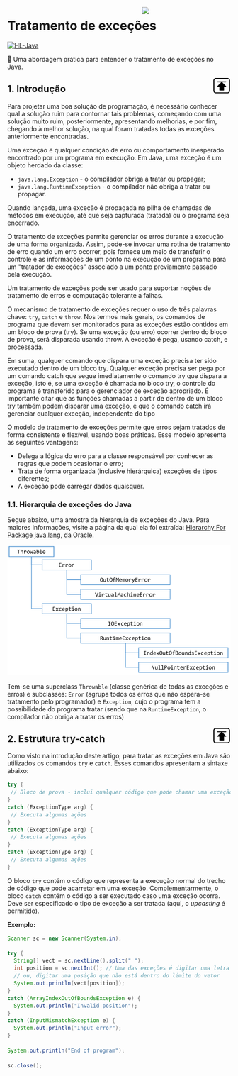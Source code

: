 <!-- LOGO DIREITO -->
<a href="#"><img width="200px" src="http://www.universidadejava.com.br/images/2020-05-14-java-excecoes.png" align="right" /></a>

# Tratamento de exceções

<p align="left">
  <a href="https://github.com/JonathanTSilva/HL-Java">
    <img src="https://img.shields.io/static/v1?label=HomeLab&message=Java&color=red&logo=java&logoColor=white&labelColor=grey&style=flat" alt="HL-Java">
  </a>
</p>

🔕 Uma abordagem prática para entender o tratamento de exceções no Java.

<!-- SUMÁRIO -->


<!-- VOLTAR AO INÍCIO -->
<a href="#"><img width="40px" src="https://github.com/JonathanTSilva/JonathanTSilva/blob/main/Images/back-to-top.png" align="right" /></a>

## 1. Introdução

Para projetar uma boa solução de programação, é necessário conhecer qual a solução ruim para contornar tais problemas, começando com uma solução muito ruim, posteriormente, apresentando melhorias, e por fim, chegando à melhor solução, na qual foram tratadas todas as exceções anteriormente encontradas.

Uma exceção é qualquer condição de erro ou comportamento inesperado encontrado por um programa em execução. Em Java, uma exceção é um objeto herdado da classe:

- `java.lang.Exception` - o compilador obriga a tratar ou propagar;
- `java.lang.RuntimeException` - o compilador não obriga a tratar ou propagar.

Quando lançada, uma exceção é propagada na pilha de chamadas de métodos em execução, até que seja capturada (tratada) ou o programa seja encerrado.

O tratamento de exceções permite gerenciar os erros durante a execução de uma forma organizada. Assim, pode-se invocar uma rotina de tratamento de erro quando um erro ocorrer, pois fornece um meio de transferir o controle e as informações de um ponto na execução de um programa para um "tratador de exceções" associado a um ponto previamente passado pela execução.

Um tratamento de exceções pode ser usado para suportar noções de tratamento de erros e computação tolerante a falhas.

O mecanismo de tratamento de exceções requer o uso de três palavras chave: `try`, `catch` e `throw`. Nos termos mais gerais, os comandos de programa que devem ser monitorados para as exceções estão contidos em um bloco de prova (try). Se uma exceção (ou erro) ocorrer dentro do bloco de prova, será disparada usando throw. A exceção é pega, usando catch, e processada.

Em suma, qualquer comando que dispara uma exceção precisa ter sido executado dentro de um bloco try. Qualquer exceção precisa ser pega por um comando catch que segue imediatamente o comando try que dispara a exceção, isto é, se uma exceção é chamada no bloco try, o controle do programa é transferido para o gerenciador de exceção apropriado. É importante citar que as funções chamadas a partir de dentro de um bloco try também podem disparar uma exceção, e que o comando catch irá gerenciar qualquer exceção, independente do tipo

O modelo de tratamento de exceções permite que erros sejam tratados de forma consistente e flexível, usando boas práticas. Esse modelo apresenta as seguintes vantagens:

- Delega a lógica do erro para a classe responsável por conhecer as regras que podem ocasionar o erro;
- Trata de forma organizada (inclusive hierárquica) exceções de tipos diferentes;
- A exceção pode carregar dados quaisquer.

### 1.1. Hierarquia de exceções do Java

Segue abaixo, uma amostra da hierarquia de exceções do Java. Para maiores informações, visite a página da qual ela foi extraída: [Hierarchy For Package java.lang][1], da Oracle.

![hie][A]

Tem-se uma superclass `Throwable` (classe genérica de todas as exceções e erros) e subclasses: `Error` (agrupa todos os erros que não espera-se tratamento pelo programador) e `Exception`, cujo o programa tem a possibilidade do programa tratar (sendo que na `RuntimeException`, o compilador não obriga a tratar os erros)

<!-- VOLTAR AO INÍCIO -->
<a href="#"><img width="40px" src="https://github.com/JonathanTSilva/JonathanTSilva/blob/main/Images/back-to-top.png" align="right" /></a>

## 2. Estrutura try-catch

Como visto na introdução deste artigo, para tratar as exceções em Java são utilizados os comandos `try` e `catch`. Esses comandos apresentam a sintaxe abaixo:

```java
try {
 // Bloco de prova - inclui qualquer código que pode chamar uma exceção (throw)
}
catch (ExceptionType arg) {
 // Executa algumas ações
}
catch (ExceptionType arg) {
 // Executa algumas ações
}
catch (ExceptionType arg) {
 // Executa algumas ações
}
```

O bloco `try` contém o código que representa a execução normal do trecho de código que pode acarretar em uma exceção. Complementarmente, o bloco `catch` contém o código a ser executado caso uma exceção ocorra. Deve ser especificado o tipo de exceção a ser tratada (aqui, o *upcasting* é permitido).

**Exemplo:**

```java
Scanner sc = new Scanner(System.in);

try {
  String[] vect = sc.nextLine().split(" ");
  int position = sc.nextInt(); // Uma das exceções é digitar uma letra ao invés de um número
  // ou, digitar uma posição que não está dentro do limite do vetor
  System.out.println(vect[position]);
}
catch (ArrayIndexOutOfBoundsException e) {
  System.out.println("Invalid position");
}
catch (InputMismatchException e) {
  System.out.println("Input error");
}

System.out.println("End of program");

sc.close();
```

<!-- MARKDOWN LINKS -->
<!-- SITES -->
[1]: https://docs.oracle.com/javase/8/docs/api/java/lang/package-tree.html

<!-- IMAGES -->
[A]: ../../Images/exceptionHie.png
